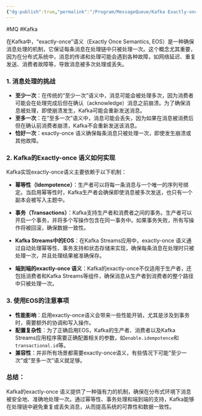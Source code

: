 ```yaml
---
{"dg-publish":true,"permalink":"/Program/MessageQueue/Kafka Exactly-once/","noteIcon":"","created":"2024-08-20T15:01:04.506+08:00"}
---
```


#MQ  #Kafka 

在Kafka中，“exactly-once”语义（Exactly Once Semantics, EOS）是一种确保消息处理的机制，它保证每条消息在处理链中只被处理一次。这个概念尤其重要，因为在分布式系统中，消息的传递和处理可能会遇到各种故障，如网络延迟、重复发送、消费者故障等，导致消息被多次处理或丢失。

### 1. **消息处理的挑战**
   - **至少一次**：在传统的“至少一次”语义中，消息可能会被处理多次，因为消费者可能会在处理完成后但在确认（acknowledge）消息之前崩溃。为了确保消息被处理，即使崩溃发生，Kafka可能会重新发送消息。
   - **至多一次**：在“至多一次”语义中，消息可能会丢失，因为如果在消息被消费后但在确认前消费者崩溃，Kafka不会重新发送该消息。
   - **恰好一次**：exactly-once 语义确保每条消息只被处理一次，即使发生崩溃或其他故障。

### 2. **Kafka的Exactly-once 语义如何实现**
   Kafka实现exactly-once语义主要依赖于以下机制：

   - **幂等性（Idempotence）**：生产者可以将每一条消息与一个唯一的序列号绑定。当启用幂等性时，Kafka生产者会确保即使消息被多次发送，也只有一个副本会被写入主题中。

   - **事务（Transactions）**：Kafka支持生产者和消费者之间的事务。生产者可以开启一个事务，并将多个写操作包含在同一事务中。如果事务失败，所有写操作将被回滚，确保数据一致性。

   - **Kafka Streams中的EOS**：在Kafka Streams应用中，exactly-once 语义通过自动处理幂等性、事务支持和状态存储来实现，确保每条消息在处理时只被处理一次，并且处理结果被准确保存。

   - **端到端的exactly-once 语义**：Kafka的exactly-once不仅适用于生产者，还包括消费者和Kafka Streams等组件，确保消息从生产者到消费者的整个路径中只被处理一次。

### 3. **使用EOS的注意事项**
   - **性能影响**：启用exactly-once语义会带来一些性能开销，尤其是涉及到事务时，需要额外的协调和写入操作。
   - **配置复杂性**：为了正确启用EOS，Kafka的生产者、消费者以及Kafka Streams应用程序需要正确配置相关的参数，如`enable.idempotence`和`transactional.id`等。
   - **兼容性**：并非所有场景都需要exactly-once语义，有些情况下可能“至少一次”或“至多一次”语义就足够。

### 总结：
Kafka的exactly-once 语义提供了一种强有力的机制，确保在分布式环境下消息被安全地、准确地处理一次。通过幂等性、事务处理和端到端的支持，Kafka能够在处理链中避免重复或丢失消息，从而提高系统的可靠性和数据一致性。